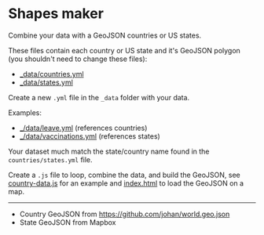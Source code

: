 # Shapes maker

Combine your data with a GeoJSON countries or US states.

These files contain each country or US state and it's GeoJSON polygon (you shouldn't need to change these files):

* [_data/countries.yml](https://github.com/katydecorah/shapes-maker/blob/master/_data/countries.yml)
* [_data/states.yml](https://github.com/katydecorah/shapes-maker/blob/master/_data/states.yml)

Create a new `.yml` file in the `_data` folder with your data.

Examples:

* [_/data/leave.yml](https://github.com/katydecorah/shapes-maker/blob/master/_data/leave.yml) (references countries)
* [_/data/vaccinations.yml](https://github.com/katydecorah/shapes-maker/blob/master/_data/vaccinations.yml) (references states)

Your dataset much match the state/country name found in the `countries/states.yml` file.

Create a `.js` file to loop, combine the data, and build the GeoJSON, see [country-data.js](https://github.com/katydecorah/shapes-maker/blob/master/country-data.js) for an example and [index.html](https://github.com/katydecorah/shapes-maker/blob/master/index.html) to load the GeoJSON on a map.

---

* Country GeoJSON from https://github.com/johan/world.geo.json
* State GeoJSON from Mapbox
